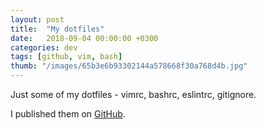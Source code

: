 ```yaml
---
layout: post
title:  "My dotfiles"
date:   2018-09-04 00:00:00 +0300
categories: dev
tags: [github, vim, bash]
thumb: "/images/65b3e6b93302144a578668f30a768d4b.jpg"
---
```


Just some of my dotfiles - vimrc, bashrc, eslintrc, gitignore.


I published them on <a href='https://github.com/sfi0zy/dotfiles'>GitHub</a>.
